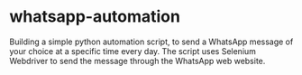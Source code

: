 # whatsapp-automation
Building a simple python automation script, to send a WhatsApp message of your choice at a specific time every day. 
The script uses Selenium Webdriver to send the message through the WhatsApp web website.
